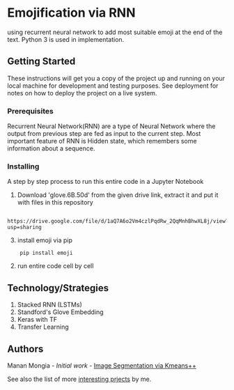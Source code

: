 # Emojification via RNN

using recurrent neural network to add most suitable emoji at the end of the text. Python 3 is used in implementation.

## Getting Started

These instructions will get you a copy of the project up and running on your local machine for development and testing purposes. See deployment for notes on how to deploy the project on a live system.

### Prerequisites

Recurrent Neural Network(RNN) are a type of Neural Network where the output from previous step are fed as input to the current step. Most important feature of RNN is Hidden state, which remembers some information about a sequence.

### Installing

A step by step process to run this entire code in a Jupyter Notebook

1) Download 'glove.6B.50d' from the given drive link, extract it and put it with files in this repository

```
	https://drive.google.com/file/d/1aQ7A6o2Vm4czlPqdRw_2QqMnhBhwXL8j/view?usp=sharing
```
3) install emoji via pip

```
	pip install emoji
```

2) run entire code cell by cell

## Technology/Strategies 

1) Stacked RNN (LSTMs)
2) Standford's Glove Embedding
3) Keras with TF 
4) Transfer Learning

## Authors

Manan Mongia - *Initial work* - [Image Segmentation via Kmeans++](https://github.com/mananmongia/Image-Segmentation-Clustering-KMeans-)

See also the list of more [interesting prjects](https://github.com/mananmongia/) by me.
